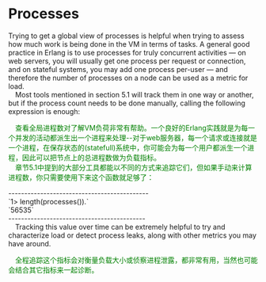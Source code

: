 # Processes
Trying to get a global view of processes is helpful when trying to assess how much work
is being done in the VM in terms of tasks. A general good practice in Erlang is to use
processes for truly concurrent activities — on web servers, you will usually get one process
per request or connection, and on stateful systems, you may add one process per-user —
and therefore the number of processes on a node can be used as a metric for load.<br>
&emsp;Most tools mentioned in section 5.1 will track them in one way or another, but if the
process count needs to be done manually, calling the following expression is enough:<br>
<p></p> <font color="green">
&emsp;查看全局进程数对了解VM负荷非常有帮助。一个良好的Erlang实践就是为每一个并发的活动都派生出一个进程来处理--对于web服务器，每一个请求或连接就是一个进程，在保存状态的(statefull)系统中，你可能会为每一个用户都派生一个进程，因此可以把节点上的总进程数做为负载指标。<br>
&emsp;章节5.1中提到的大部分工具都能以不同的方式来追踪它们，但如果手动来计算进程数，你只需要使用下来这个函数就足够了：
</font> <p></p>
--------------------------------------------<br>
`1> length(processes()).`<br>
`56535`<br>
-------------------------------------------<br>
&emsp;Tracking this value over time can be extremely helpful to try and characterize load or
detect process leaks, along with other metrics you may have around.
<p></p> <font color="green">
&emsp;全程追踪这个指标会对衡量负载大小或侦察进程泄露，都非常有用，当然也可能会结合其它指标来一起诊断。
</font> <p></p>
